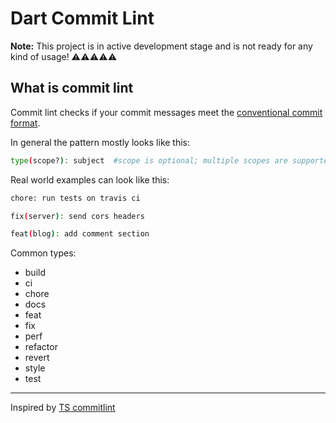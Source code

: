 
# Dart Commit Lint

**Note:** This project is in active development stage and is not ready for any kind of usage! ⚠️⚠️⚠️⚠️⚠️

## What is commit lint

Commit lint checks if your commit messages meet the [conventional commit format](https://conventionalcommits.org).

In general the pattern mostly looks like this:

```sh
type(scope?): subject  #scope is optional; multiple scopes are supported (current delimiter options: "/", "\" and ",")
```

Real world examples can look like this:

```sh
chore: run tests on travis ci
```

```sh
fix(server): send cors headers
```

```sh
feat(blog): add comment section
```

Common types:

- build
- ci
- chore
- docs
- feat
- fix
- perf
- refactor
- revert
- style
- test

___

Inspired by [TS commitlint](https://github.com/conventional-changelog/commitlint)